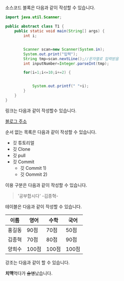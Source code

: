 ## 

소스코드 블록은 다음과 같이 작성할 수 있습니다.

```java
import java.util.Scanner;

public abstract class T1 {
	public static void main(String[] args) {
		int i;


		Scanner scan=new Scanner(System.in);
		System.out.print("입력");
		String tmp=scan.nextLine();//문자열로 입력받음
		int inputNumber=Integer.parseInt(tmp);

		for(i=1;i<=10;i+=2) {


			System.out.printf(" "+i);	
		}
	}
}

```

링크는 다음과 같이 작성할수 있습니다.

[블로그 주소](https://bolg.naver.com.ndb796)

순서 없는 목록은 다음과 같이 작성할 수 있습니다.

* 깃 튜토리얼
* 깃 Clone
* 깃 pull
* 깃 Commit
    * 깃 Commit 1)
    * 깃 Oommit 2)

이용 구분은 다음과 같이 작성할 수 있습니다.

>'공부합시다' -김종혁-

테이블은 다음과 같이 작성할 수 있습니다.

이름|영어|수학|국어|
---|---|---|---|
홍길동|90점|70점|50점|
김종혁|70점|80점|90점|
양희수|100점|100점|100점|

강조는 다음과 같이 할 수 있습니다.


**치맥**먹다가 ~~술병~~났습니다.
